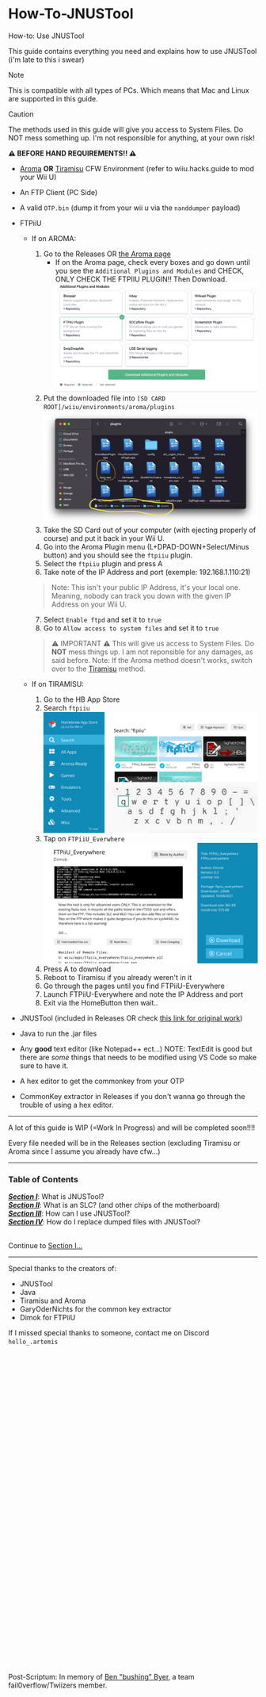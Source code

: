 # How-To-JNUSTool
How-to: Use JNUSTool

This guide contains everything you need and explains how to use JNUSTool (i'm late to this i swear)

> [!NOTE]
> This is compatible with all types of PCs. Which means that Mac and Linux are supported in this guide.

> [!CAUTION]
The methods used in this guide will give you access to System Files. Do NOT mess something up. I'm not responsible for anything, at your own risk!

**:warning: BEFORE HAND REQUIREMENTS!! :warning:**

- [Aroma](https://aroma.foryour.cafe/) **OR** [Tiramisu](https://tiramisu.foryour.cafe/) CFW Environment (refer to wiiu.hacks.guide to mod your Wii U)
- An FTP Client (PC Side)
- A valid `OTP.bin` (dump it from your wii u via the `nanddumper` payload)
- FTPiiU
    - If on AROMA:
        1. Go to the Releases OR [the Aroma page](https://aroma.foryour.cafe)
            - If on the Aroma page, check every boxes and go down until you see the `Additional Plugins and Modules` and CHECK, ONLY CHECK THE FTPIIU PLUGIN!! Then Download. ![Image of the Additional Plugins and Modules section and FTPiiU plugin selected.](/assets/images/aroma_ftpiiu_plugin.png)
        2. Put the downloaded file into `[SD CARD ROOT]/wiiu/environments/aroma/plugins` ![FTPiiU placement on the SD Card](/assets/images/ftpiiu_placement_aroma.png)
        3. Take the SD Card out of your computer (with ejecting properly of course) and put it back in your Wii U.
        4. Go into the Aroma Plugin menu (L+DPAD-DOWN+Select/Minus button)
        and you should see the `ftpiiu` plugin.
        5. Select the `ftpiiu` plugin and press A
        6. Take note of the IP Address and port (exemple: 192.168.1.110:21)
        > Note:
        This isn't your public IP Address, it's your local one. Meaning, nobody can track you down with the given IP Address on your Wii U.
        7. Select `Enable ftpd` and set it to `true`
        8. Go to `Allow access to system files` and set it to `true`
        > :warning: IMPORTANT :warning:
        This will give us access to System Files. Do **NOT** mess things up. I am not reponsible for any damages, as said before.
        > Note:
        If the Aroma method doesn't works, switch over to the [Tiramisu](https://tiramisu.foryour.cafe) method.
    
    - If on TIRAMISU:
        1. Go to the HB App Store
        2. Search `ftpiiu` ![Search image of `ftpiiu`](/assets/images/tiramisu_ftpiiu_hbappstore_search.png)
        3. Tap on `FTPiiU_Everwhere` ![FTPiiU-Everywhere page to download](/assets/images/download_page_ftpiiu_everywhere.png)
        4. Press A to download
        5. Reboot to Tiramisu if you already weren't in it
        6. Go through the pages until you find FTPiiU-Everywhere
        7. Launch FTPiiU-Everywhere and note the IP Address and port
        8. Exit via the HomeButton then wait..
        
- JNUSTool (included in Releases OR check [this link for original work](https://github.com/Maschell/JNUSTool/releases/tag/0.3b))
- Java to run the .jar files
- Any **good** text editor (like Notepad++ ect...) NOTE: TextEdit is good but there are *some* things that needs to be modified using VS Code so make sure to have it.
- A hex editor to get the commonkey from your OTP
- CommonKey extractor in Releases if you don't wanna go through the trouble of using a hex editor.


----------------------------------------------------------------------------

A lot of this guide is WIP (=Work In Progress) and will be completed soon!!!!

Every file needed will be in the Releases section (excluding Tiramisu or Aroma since I assume you already have cfw...)


----------------------------------------------------------------------------

### Table of Contents

***[Section I](/assets/Section1.md)***: What is JNUSTool? <br>
***[Section II](/assets/section2.md)***: What is an SLC? (and other chips of the motherboard) <br>
***[Section III](/assets/Section3.md)***: How can I use JNUSTool? <br>
***[Section IV](/assets/Section4.md)***: How do I replace dumped files with JNUSTool? <br> <br>

Continue to [Section I...](/assets/Section1.md)

----------------------------------------------------------------------------

Special thanks to the creators of:

- JNUSTool
- Java
- Tiramisu and Aroma
- GaryOderNichts for the common key extractor
- Dimok for FTPiiU

If I missed special thanks to someone, contact me on Discord
`hello_.artemis`

<br><br><br><br><br><br><br><br><br><br><br><br><br><br><br><br><br><br><br><br><br><br><br><br><br><br><br><br><br><br><br><br><br><br><br><br><br><br>
Post-Scriptum: In memory of [Ben "bushing" Byer](https://hackmii.com/ben),
a team fail0verflow/Twiizers member.
